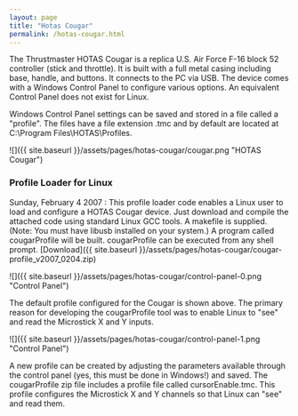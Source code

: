 ```yaml
---
layout: page
title: "Hotas Cougar"
permalink: /hotas-cougar.html
---
```

The Thrustmaster HOTAS Cougar is a replica U.S. Air Force F-16 block 52 controller (stick and throttle). It is built with a full metal casing including base, handle, and buttons. It connects to the PC via USB. The device comes with a Windows Control Panel to configure various options. An equivalent Control Panel does not exist for Linux.

Windows Control Panel settings can be saved and stored in a file called a "profile". The files have a file extension .tmc and by default are located at C:\Program Files\HOTAS\Profiles.

![]({{ site.baseurl }}/assets/pages/hotas-cougar/cougar.png "HOTAS Cougar")

### Profile Loader for Linux

Sunday, February 4 2007 : This profile loader code enables a Linux user to load and configure a HOTAS Cougar device. Just download and compile the attached code using standard Linux GCC tools. A makefile is supplied. (Note: You must have libusb installed on your system.) A program called cougarProfile will be built. cougarProfile can be executed from any shell prompt. [Download]({{ site.baseurl }}/assets/pages/hotas-cougar/cougar-profile_v2007_0204.zip) 

![]({{ site.baseurl }}/assets/pages/hotas-cougar/control-panel-0.png "Control Panel")

The default profile configured for the Cougar is shown above. The primary reason for developing the cougarProfile tool was to enable Linux to "see" and read the Microstick X and Y inputs.

![]({{ site.baseurl }}/assets/pages/hotas-cougar/control-panel-1.png "Control Panel")

A new profile can be created by adjusting the parameters available through the control panel (yes, this must be done in Windows!) and saved. The cougarProfile zip file includes a profile file called cursorEnable.tmc. This profile configures the Microstick X and Y channels so that Linux can "see" and read them.
